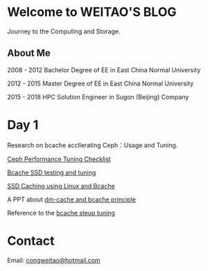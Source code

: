 # Welcome to WEITAO'S BLOG 
Journey to the Computing and Storage.
## About Me
2008 - 2012  Bachelor Degree of EE in East China Normal University

2012 - 2015  Master Degree of EE in East China Normal University

2015 - 2018  HPC Solution Engineer in Sugon (Beijing) Company

# Day 1
Research on bcache accllerating Ceph：Usage and Tuning.

[Ceph Performance Tuning Checklist](http://accelazh.github.io/ceph/Ceph-Performance-Tuning-Checklist)

[Bcache SSD testing and tuning](http://confluence.wartungsfenster.de/display/Adminspace/bcache+SSD+testing+and+tuning)

[SSD Caching using Linux and Bcache](https://pommi.nethuis.nl/ssd-caching-using-linux-and-bcache/)

A PPT about [dm-cache and bcache principle](https://www.lanl.gov/projects/national-security-education-center/information-science-technology/_assets/docs/2014-si-docs/2014-docs/Team-Chartreuse-Presentation.pdf)

Reference to the [bcache steup tuning](http://www.tech-g.com/2017/08/10/bcache-how-to-setup/)

# Contact
Email: [congweitao@hotmail.com](congweitao@hotmail.com)


